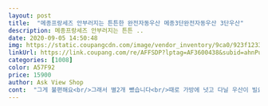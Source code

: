 ```yaml
---
layout: post 
title:  "메종프랑세즈 안부러지는 튼튼한 완전자동우산 메종3단완전자동우산 3단우산" 
description: 메종프랑세즈 안부러지는 튼튼 ..
date: 2020-09-05 14:50:48 
img: https://static.coupangcdn.com/image/vendor_inventory/9ca0/923f1233fc599b9e53d97d84f12267f72848e15d829bd804150907e7495e.jpg 
linkUrl: https://link.coupang.com/re/AFFSDP?lptag=AF3600438&subid=ahnPublicAsk&pageKey=1381136324&itemId=2415526630&vendorItemId=70280990656&traceid=V0-113-9f66f7c490f28630 
categories: [1008] 
color: A57F92 
price: 15900 
author: Ask View Shop 
cont:  "그게 불편해요<br/>그래서 별2개 뺐습니다<br/>때로 가방에 넛고 다닐 우산이 빌요했는데<br/>리뷰보고 주문했는데 정말 튼튼해요!친정 엄마께도 사드렸는데 정말 튼튼하다고하시네요<br/>문의해논상태에요ㅠㅠ<br/>보기는 튼튼한것 같은데<br/>빠른답변 부탁드립니다<br/>실제로 사몽훙추가 후기올링<br/>우산은 다른 상품평과같이 튼튼한대신  무거운거는 감수하고 써야해요.<br/>.<br/><br/>우산을 펼치고 접을때 진짜 깜짝깜짝 놀라니 감수하셔야하는데 접힐때는 천만접히니까 가운데 손잡이 있는우산살은 수동으로 접어줘야 펼치는버튼을 눌렀을때 펼쳐지는건가봐요<br/>자동이다 편고 접는게<br/>자동이면 펼치고 우산쓰고 접고 다시 펼치는버튼으로 펼쳐져야하는데 접은상태서 수동으로 우산살을 넣어줘야 다시 펼치기가 되니까 제것이 불량인지 원래그런건지<br/>접힐때 깜짝 놀람<br/>제품은 마음에 든다<br/>찍찍이 부분도 넓어서 아주 맘에들구요<br/>" 
---
```

